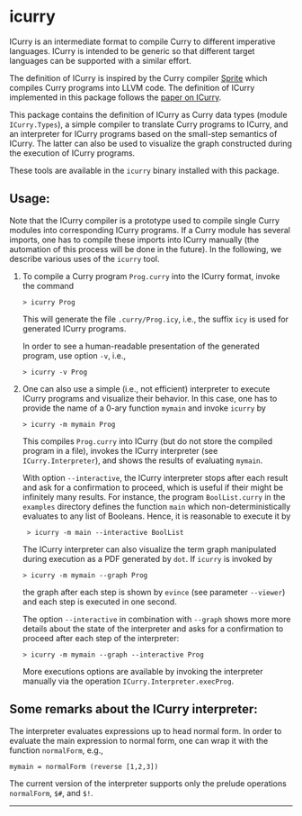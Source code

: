 icurry
======

ICurry is an intermediate format to compile Curry to different imperative
languages. ICurry is intended to be generic so that different target languages
can be supported with a similar effort.

The definition of ICurry is inspired by the Curry compiler
[Sprite](http://dx.doi.org/10.1007/978-3-319-63139-4_6)
which compiles Curry programs into LLVM code.
The definition of ICurry implemented in this package follows the
[paper on ICurry](http://arxiv.org/abs/1908.11101).

This package contains the definition of ICurry as
Curry data types (module `ICurry.Types`), a simple compiler
to translate Curry programs to ICurry, and an interpreter
for ICurry programs based on the small-step semantics of ICurry.
The latter can also be used to visualize the graph constructed
during the execution of ICurry programs.

These tools are available in the `icurry` binary installed
with this package.


Usage:
------

Note that the ICurry compiler is a prototype used to compile
single Curry modules into corresponding ICurry programs.
If a Curry module has several imports, one has to compile
these imports into ICurry manually (the automation of this
process will be done in the future).
In the following, we describe various uses of the `icurry` tool.

1. To compile a Curry program `Prog.curry` into the ICurry format,
   invoke the command

       > icurry Prog

   This will generate the file `.curry/Prog.icy`, i.e., the suffix `icy`
   is used for generated ICurry programs.

   In order to see a human-readable presentation of the generated program,
   use option `-v`, i.e.,
   
       > icurry -v Prog

2. One can also use a simple (i.e., not efficient) interpreter
   to execute ICurry programs and visualize their behavior.
   In this case, one has to provide the name of a 0-ary function `mymain`
   and invoke `icurry` by

       > icurry -m mymain Prog

    This compiles `Prog.curry` into ICurry (but do not store the
    compiled program in a file), invokes the ICurry interpreter
    (see `ICurry.Interpreter`), and shows the results of evaluating `mymain`.

    With option `--interactive`, the ICurry interpreter stops after
    each result and ask for a confirmation to proceed, which is useful
    if their might be infinitely many results. For instance, the program
    `BoolList.curry` in the `examples` directory defines the function
    `main` which non-deterministically evaluates to any list of Booleans.
    Hence, it is reasonable to execute it by

        > icurry -m main --interactive BoolList

    The ICurry interpreter can also visualize the term graph manipulated
    during execution as a PDF generated by `dot`. If `icurry` is invoked by

       > icurry -m mymain --graph Prog

    the graph after each step is shown by `evince` (see parameter `--viewer`)
    and each step is executed in one second.

    The option `--interactive` in combination with `--graph` shows more
    more details about the state of the interpreter and asks for
    a confirmation to proceed after each step of the interpreter:

       > icurry -m mymain --graph --interactive Prog

    More executions options are available by invoking the interpreter
    manually via the operation `ICurry.Interpreter.execProg`.


Some remarks about the ICurry interpreter:
------------------------------------------

The interpreter evaluates expressions up to head normal form.
In order to evaluate the main expression to normal form,
one can wrap it with the function `normalForm`, e.g.,

    mymain = normalForm (reverse [1,2,3])

The current version of the interpreter supports only the prelude
operations `normalForm`, `$#`, and `$!`.

----------------------------------------------------------------------------
